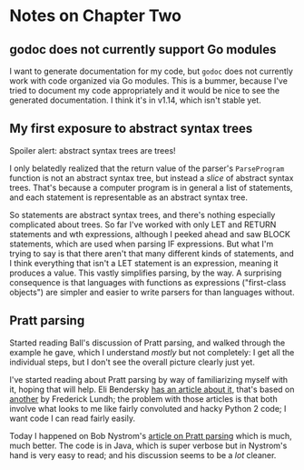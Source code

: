 # Notes on Chapter Two

## godoc does not currently support Go modules
I want to generate documentation for my code, but `godoc` does not currently
work with code organized via Go modules. This is a bummer, because I've tried to
document my code appropriately and it would be nice to see the generated
documentation. I think it's in v1.14, which isn't stable yet.

## My first exposure to abstract syntax trees
Spoiler alert: abstract syntax trees are trees!

I only belatedly realized that the return value of the parser's `ParseProgram`
function is not an abstract syntax tree, but instead a _slice_ of abstract
syntax trees. That's because a computer program is in general a list of
statements, and each statement is representable as an abstract syntax tree.

So statements are abstract syntax trees, and there's nothing especially
complicated about trees. So far I've worked with only LET and RETURN statements
and wth expressions, although I peeked ahead and saw BLOCK statements, which are
used when parsing IF expressions. But what I'm trying to say is that there
aren't that many different kinds of statements, and I think everything that
isn't a LET statement is an expression, meaning it produces a value. This vastly
simplifies parsing, by the way. A surprising consequence is that languages with
functions as expressions ("first-class objects") are simpler and easier to write
parsers for than languages without.

## Pratt parsing

Started reading Ball's discussion of Pratt parsing, and walked through the
example he gave, which I understand _mostly_ but not completely: I get all the
individual steps, but I don't see the overall picture clearly just yet.

I've started reading about Pratt parsing by way of familiarizing myself with it,
hoping that will help. Eli Bendersky [has an article about
it](https://eli.thegreenplace.net/2010/01/02/top-down-operator-precedence-parsing),
that's based on [another](https://effbot.org/zone/simple-top-down-parsing.htm)
by Frederick Lundh; the problem with those articles is that both involve what
looks to me like fairly convoluted and hacky Python 2 code; I want code I can
read fairly easily.

Today I happened on Bob Nystrom's [article on Pratt parsing]() which is much, much
better. The code is in Java, which is super verbose but in Nystrom's hand is
very easy to read; and his discussion seems to be a _lot_ cleaner.

